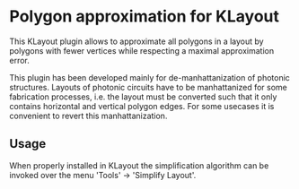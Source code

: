 # Polygon approximation for KLayout
This KLayout plugin allows to approximate all polygons in a layout by polygons with fewer vertices while respecting a maximal approximation error.

This plugin has been developed mainly for de-manhattanization of photonic structures. Layouts of photonic circuits have to be manhattanized for some fabrication processes, i.e. the layout must be converted such that it only contains horizontal and vertical polygon edges. For some usecases it is convenient to revert this manhattanization.

## Usage
When properly installed in KLayout the simplification algorithm can be invoked over the menu 'Tools' -> 'Simplify Layout'.

